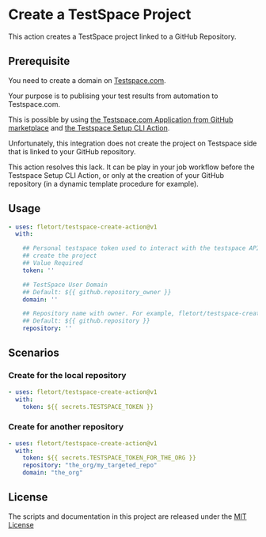 # Create a TestSpace Project

This action creates a TestSpace project linked to a GitHub Repository.

## Prerequisite

You need to create a domain on [Testspace.com](https://testspace.com/).

Your purpose is to publising your test results from automation to Testspace.com.

This is possible by using [the Testspace.com Application from GitHub marketplace](https://github.com/marketplace/testspace-com)
and [the Testspace Setup CLI Action](https://github.com/marketplace/actions/testspace-setup-cli).

Unfortunately, this integration does not create the project
on Testspace side that is linked to your GitHub repository.

This action resolves this lack. It can be play in your job workflow before the
Testspace Setup CLI Action, or only at the creation of your GitHub
repository (in a dynamic template procedure for example).

## Usage
<!-- start usage -->
```yaml
- uses: fletort/testspace-create-action@v1
  with:

    ## Personal testspace token used to interact with the testspace API to 
    ## create the project
    ## Value Required
    token: ''

    ## TestSpace User Domain
    ## Default: ${{ github.repository_owner }}
    domain: ''

    ## Repository name with owner. For example, fletort/testspace-create-action
    ## Default: ${{ github.repository }}
    repository: ''
```
<!-- end usage -->

## Scenarios

### Create for the local repository

```yaml
- uses: fletort/testspace-create-action@v1
  with:
    token: ${{ secrets.TESTSPACE_TOKEN }}
```

### Create for another repository

```yaml
- uses: fletort/testspace-create-action@v1
  with:
    token: ${{ secrets.TESTSPACE_TOKEN_FOR_THE_ORG }}
    repository: "the_org/my_targeted_repo"
    domain: "the_org"
```

## License

The scripts and documentation in this project are released under the [MIT License](LICENSE)
